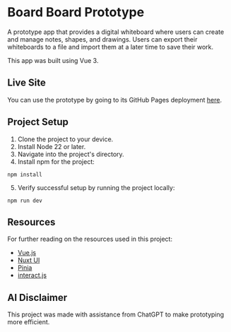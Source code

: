 # Board Board Prototype

A prototype app that provides a digital whiteboard where users can create and manage notes, shapes, and drawings. Users can export their whiteboards to a file and import them at a later time to save their work.

This app was built using Vue 3.

## Live Site

You can use the prototype by going to its GitHub Pages deployment [here](https://brettloewen.github.io/Board-Board-Prototype/).

## Project Setup

1. Clone the project to your device.
2. Install Node 22 or later.
3. Navigate into the project's directory.
4. Install npm for the project:

```
npm install
```

5. Verify successful setup by running the project locally:

```
npm run dev
```

## Resources

For further reading on the resources used in this project:

- [Vue.js](https://vuejs.org/)
- [Nuxt UI](https://ui.nuxt.com/)
- [Pinia](https://pinia.vuejs.org/)
- [interact.js](https://interactjs.io/)

## AI Disclaimer

This project was made with assistance from ChatGPT to make prototyping more efficient.
